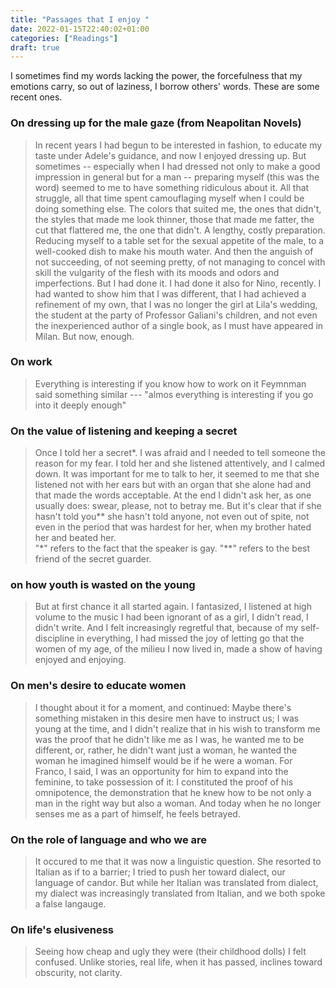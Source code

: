 ```yaml
---
title: "Passages that I enjoy "
date: 2022-01-15T22:40:02+01:00
categories: ["Readings"]
draft: true
---
```


I sometimes find my words lacking the power, the forcefulness that my emotions carry, so out of laziness, I borrow others' words. These are some recent ones. 


### On dressing up for the male gaze (from Neapolitan Novels)
> In recent years I had begun to be interested in fashion, to educate my taste under Adele's guidance, and now I enjoyed dressing up. But sometimes -- especially when I had dressed not only to make a good impression in general but for a man -- preparing myself (this was the word) seemed to me to have something ridiculous about it. All that struggle, all that time spent camouflaging myself when I could be doing something else. The colors that suited me, the ones that didn't, the styles that made me look thinner, those that made me fatter, the cut that flattered me, the one that didn't. A lengthy, costly preparation. Reducing myself to a table set for the sexual appetite of the male, to a well-cooked dish to make his mouth water. And then the anguish of not succeeding, of not seeming pretty, of not managing to concel with skill the vulgarity of the flesh with its moods and odors and imperfections. But I had done it. I had done it also for Nino, recently. I had wanted to show him that I was different, that I had achieved a refinement of my own, that I was no longer the girl at Lila's wedding, the student at the party of Professor Galiani's children, and not even the inexperienced author of a single book, as I must have appeared in Milan. But now, enough. 

### On work 
> Everything is interesting if you know how to work on it 
Feymnman said something similar --- "almos everything is interesting if you go into it deeply enough" 

### On the value of listening and keeping a secret 
> Once I told her a secret*. I was afraid and I needed to tell someone the reason for my fear. I told her and she listened attentively, and I calmed down. It was important for me to talk to her, it seemed to me that she listened not with her ears but with an organ that she alone had and that made the words acceptable. At the end I didn't ask her, as one usually does: swear, please, not to betray me. But it's clear that if she hasn't told you** she hasn't told anyone, not even out of spite, not even in the period that was hardest for her, when my brother hated her and beated her.   
> "*" refers to the fact that the speaker is gay. "**" refers to the best friend of the secret guarder. 

### on how youth is wasted on the young 
> But at first chance it all started again. I fantasized, I listened at high volume to the music I had been ignorant of as a girl, I didn't read, I didn't write. And I felt increasingly regretful that, because of my self-discipline in everything, I had missed the joy of letting go that the women of my age, of the milieu I now lived in, made a show of having enjoyed and enjoying. 

### On men's desire to educate women 
> I thought about it for a moment, and continued: Maybe there's something mistaken in this desire men have to instruct us; I was young at the time, and I didn't realize that in his wish to transform me was the proof that he didn't like me as I was, he wanted me to be different, or, rather, he didn't want just a woman, he wanted the woman he imagined himself would be if he were a woman. For Franco, I said, I was an opportunity for him to expand into the feminine, to take possession of it: I constituted the proof of his omnipotence, the demonstration that he knew how to be not only a man in the right way but also a woman. And today when he no longer senses me as a part of himself, he feels betrayed. 

### On the role of language and who we are 
> It occured to me that it was now a linguistic question. She resorted to Italian as if to a barrier; I tried to push her toward dialect, our language of candor. But while her Italian was translated from dialect, my dialect was increasingly translated from Italian, and we both spoke a false langauge. 

### On life's elusiveness 
> Seeing how cheap and ugly they were (their childhood dolls) I felt confused. Unlike stories, real life, when it has passed, inclines toward obscurity, not clarity. 

